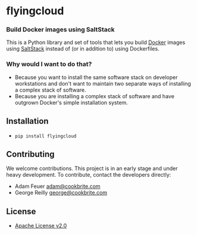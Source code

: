# flyingcloud
### Build Docker images using SaltStack

This is a Python library and set of tools that lets you build [Docker](http://docker.com) images using [SaltStack](http://saltstack.com/) instead of (or in addition to) using Dockerfiles.

### Why would I want to do that?

* Because you want to install the same software stack on developer workstations and don't want to maintain two separate ways of installing a complex stack of software.
* Because you are installing a complex stack of software and have outgrown Docker's simple installation system.

## Installation

* `pip install flyingcloud`

## Contributing

We welcome contributions. This project is in an early stage and under heavy development. To contribute, contact the developers directly:
* Adam Feuer <adam@cookbrite.com>
* George Reilly <george@cookbrite.com>

## License

* [Apache License v2.0](http://www.apache.org/licenses/LICENSE-2.0)
